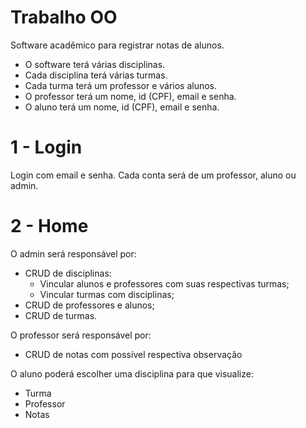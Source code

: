 # Trabalho OO

Software acadêmico para registrar notas de alunos.

- O software terá várias disciplinas.
- Cada disciplina terá várias turmas.
- Cada turma terá um professor e vários alunos.
- O professor terá um nome, id (CPF), email e senha.
- O aluno terá um nome, id (CPF), email e senha.

# 1 - Login 

Login com email e senha. 
Cada conta será de um professor, aluno ou admin.

# 2 - Home

O admin será responsável por: 
- CRUD de disciplinas:
  - Vincular alunos e professores com suas respectivas turmas;
  - Vincular turmas com disciplinas;
- CRUD de professores e alunos; 
- CRUD de turmas.

O professor será responsável por:
- CRUD de notas com possível respectiva observação

O aluno poderá escolher uma disciplina para que visualize:
- Turma
- Professor
- Notas
